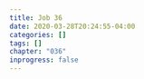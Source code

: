 ```yaml
---
title: Job 36
date: 2020-03-28T20:24:55-04:00
categories: []
tags: []
chapter: "036"
inprogress: false
---
```


